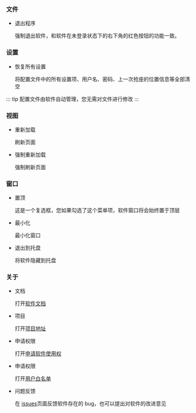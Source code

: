 ### 文件

- 退出程序

    强制退出软件，和软件在未登录状态下的右下角的红色按钮的功能一致。

### 设置

- 恢复所有设置

    将配置文件中的所有设置项、用户名、密码、上一次抢座的位置信息等全部清空

::: tip 
配置文件由软件自动管理，您无需对文件进行修改
:::

### 视图

- 重新加载

    刷新页面

- 强制重新加载

    强制刷新页面

### 窗口

- 置顶

    这是一个复选框，您如果勾选了这个菜单项，软件窗口将会始终置于顶层

- 最小化

    最小化窗口

- 退出到托盘

    将软件隐藏到托盘

### 关于

- 文档

    打开[软件文档](https://home.cs-tao.cc/whu-library-seat)

- 项目

    打开[项目地址](https://github.com/CS-Tao/whu-library-seat)

- 申请权限

    打开[申请软件使用权](https://home.cs-tao.cc/whu-library-seat/specification/#申请软件使用权)

- 申请权限

    打开[用户白名单](https://github.com/CS-Tao/whu-library-seat/blob/user-validation/validation.json)

- 问题反馈

    在 [issues](https://github.com/CS-Tao/whu-library-seat/issues/new)页面反馈软件存在的 bug，也可以提出对软件的改进意见
